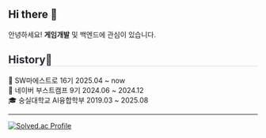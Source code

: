 <h2>Hi there 👋</h2>
안녕하세요! <b>게임개발</b> 및 백엔드에 관심이 있습니다.

<h2 style="border-bottom: 1px solid #d8dee4; color: #282d33;"> History📝 </h2>
🏢 SW마에스트로 16기 2025.04 ~ now <br/>
🌳 네이버 부스트캠프 9기 2024.06 ~ 2024.12 <br/>
🎓 숭실대학교 AI융합학부 2019.03 ~ 2025.08 <br/>

---
[![Solved.ac Profile](http://mazassumnida.wtf/api/v2/generate_badge?boj=minbud)](https://solved.ac/minbud/)
